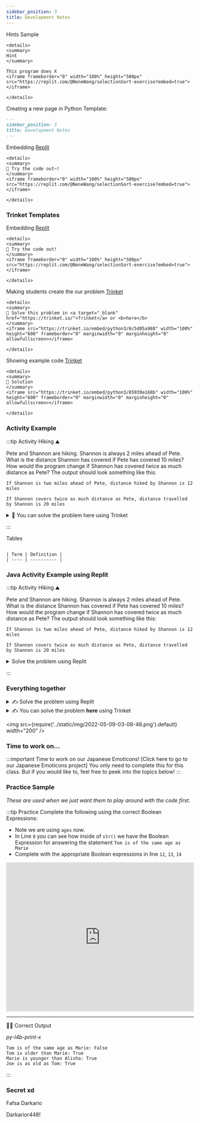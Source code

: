 ```yaml
---
sidebar_position: 3
title: Development Notes
---
```


Hints Sample
```
<details>
<summary>
Hint
</summary>

This program does X
<iframe frameborder="0" width="100%" height="500px" src="https://replit.com/@NeneWang/selectionSort-exercise?embed=true"></iframe>

</details>
```


Creating a new page in Python Template:
```markdown
---
sidebar_position: 3
title: Development Notes
---

```

Embedding [Replit](https://replit.com/~)
```
<details>
<summary>
🧪 Try the code out~!
</summary>
<iframe frameborder="0" width="100%" height="500px" src="https://replit.com/@NeneWang/selectionSort-exercise?embed=true"></iframe>

</details>
```

### Trinket Templates


Embedding [Replit](https://replit.com/~)
```
<details>
<summary>
🧪 Try the code out! 
</summary>
<iframe frameborder="0" width="100%" height="500px" src="https://replit.com/@NeneWang/selectionSort-exercise?embed=true"></iframe>

</details>
```


Making students create the our problem [Trinket](https://trinket.io/)
```
<details>
<summary>
📝 Solve this problem in <a target="_blank" href="https://trinket.io/">Trinket</a> or <b>here</b>
</summary>
<iframe src="https://trinket.io/embed/python3/6c5d05a988" width="100%" height="600" frameborder="0" marginwidth="0" marginheight="0" allowfullscreen></iframe>

</details>
```

Showing example code [Trinket](https://trinket.io/)



```
<details>
<summary>
📒 Solution
</summary>
<iframe src="https://trinket.io/embed/python3/85939a160b" width="100%" height="600" frameborder="0" marginwidth="0" marginheight="0" allowfullscreen></iframe>

</details>
```

### Activity Example
:::tip Activity Hiking ⛰

Pete and Shannon are hiking. Shannon is always 2 miles ahead of Pete. What is the distance Shannon has covered if Pete has covered 10 miles? How would the program change if Shannon has covered twice as much distance as Pete?
The output should look something like this:
```
If Shannon is two miles ahead of Pete, distance hiked by Shannon is 12 miles

If Shannon covers twice as much distance as Pete, distance travelled by Shannon is 20 miles
```

<details>
<summary>
📝 You can solve the problem here using Trinket
</summary>
<iframe src="https://trinket.io/embed/java/6e661a677c" width="100%" height="600" frameborder="0" marginwidth="0" marginheight="0" allowfullscreen></iframe>

</details>


:::




Tables
```

| Term | Definition |
| ---- | ---------- |

```
### Java Activity Example using Replit

:::tip Activity Hiking ⛰

Pete and Shannon are hiking. Shannon is always 2 miles ahead of Pete. What is the distance Shannon has covered if Pete has covered 10 miles? How would the program change if Shannon has covered twice as much distance as Pete?
The output should look something like this:
```
If Shannon is two miles ahead of Pete, distance hiked by Shannon is 12 miles

If Shannon covers twice as much distance as Pete, distance travelled by Shannon is 20 miles
```
<details>
<summary>
Solve the problem using Replit
</summary>
Feel free to use Repl, you can fork from this empty canvas in Repl.it

</details>


:::

### Everything together

<details>
<summary>
✍ Solve the problem using Replit
</summary>
<a href="https://replit.com/@NeneWang/EmptyJavaCanvas#Main.java" >Feel free to use Repl, you can fork from this empty canvas in Repl.it</a>

</details>

<details>
<summary>
✍  You can solve the problem <b>here</b> using Trinket
</summary>
<iframe src="https://trinket.io/embed/java/6e661a677c" width="100%" height="600" frameborder="0" marginwidth="0" marginheight="0" allowfullscreen></iframe>

</details>



<img src={require('../static/img/2022-05-09-03-08-46.png').default} width="200" /> 


### Time to work on...

:::important Time to work on our Japanese Emoticons!
[Click here to go to our Japanese Emoticons project]
You only need to complete this for this class. But if you would like to, feel free to peek into the topics below! 
:::


###  Practice Sample
*These are used when we just want them to play around with the code first.*

:::tip Practice
Complete the following using the correct Boolean Expressions:
- Note we are using `ages` now.
- In Line `8` you can see how inside of `str()` we have the Boolean Expression for answering the statement `Tom is of the same age as Marie`
- Complete with the appropriate Boolean expressions in line `12`, `13`, `14`

<iframe src="https://trinket.io/embed/python/88ebe66e03" width="100%" height="400" frameborder="0" marginwidth="0" marginheight="0" allowfullscreen="true"></iframe>

***

🙋‍♀️ Correct Output

*py-l4b-print-x*

```
Tom is of the same age as Marie: False
Tom is older than Marie: True
Marie is younger than Alisha: True
Joe is as old as Tom: True
```

:::





### Secret xd



Fafsa
Darkario

Darkarior448!